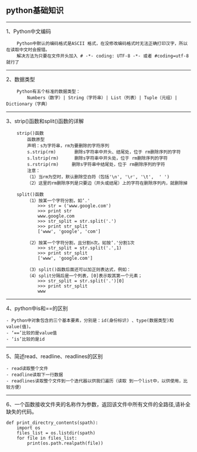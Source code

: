 ## python基础知识

---	
1、Python中文编码

		Python中默认的编码格式是ASCII 格式，在没修改编码格式时无法正确打印汉字，所以在读取中文时会报错。
		解决方法为只要在文件开头加入 # -*- coding: UTF-8 -*- 或者 #coding=utf-8 就行了

---
2、数据类型

		Python有五个标准的数据类型：
			Numbers（数字）| String（字符串）| List（列表）| Tuple（元组）| Dictionary（字典）

---
3、strip()函数和split()函数的详解

		strip()函数 
			函数原型
			声明：s为字符串，rm为要删除的字符序列
			s.strip(rm)       删除s字符串中开头、结尾处，位于 rm删除序列的字符
			s.lstrip(rm)      删除s字符串中开头处，位于 rm删除序列的字符
			s.rstrip(rm)     删除s字符串中结尾处，位于 rm删除序列的字符
			注意：
			（1）当rm为空时，默认删除空白符（包括'\n', '\r', '\t',  ' ')
			（2）这里的rm删除序列是只要边（开头或结尾）上的字符在删除序列内，就删除掉

		split()函数
			（1）按某一个字符分割，如‘.'
				>>> str = ('www.google.com') 
				>>> print str
				www.google.com 
				>>> str_split = str.split('.') 
				>>> print str_split 
				['www', 'google', 'com'] 

			（2）按某一个字符分割，且分割n次。如按‘.'分割1次
				>>> str_split = str.split('.',1) 
				>>> print str_split 
				['www', 'google.com'] 

			（3）split()函数后面还可以加正则表达式，例如：
			（4）split分隔后是一个列表，[0]表示取其第一个元素；
				>>> str_split = str.split('.')[0] 
				>>> print str_split 
				www 

---
4、python中is和==的区别

	- Python中对象包含的三个基本要素，分别是：id(身份标识) 、type(数据类型)和value(值)。
	- ‘==’比较的是value值
	- ‘is’比较的是id

---
5、简述read、readline、readlines的区别

	- read读取整个文件
	- readline读取下一行数据
	- readlines读取整个文件到一个迭代器以供我们遍历（读取 到一个list中，以供使用，比较方便）

---
6、一个函数接收文件夹的名称作为参数，返回该文件中所有文件的全路径,请补全缺失的代码。

	def print_directry_contents(spath):
	    import os
	    files_list = os.listdir(spath)
	    for file in files_list:
	        print(os.path.realpath(file))